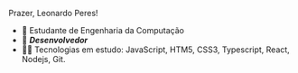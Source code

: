 Prazer, Leonardo Peres!

* 🔭 Estudante de Engenharia da Computação
* 💼 <b><i>Desenvolvedor</i></b>
* 🕵️‍♀️ Tecnologias em estudo: JavaScript, HTM5, CSS3, Typescript, React, Nodejs, Git.
